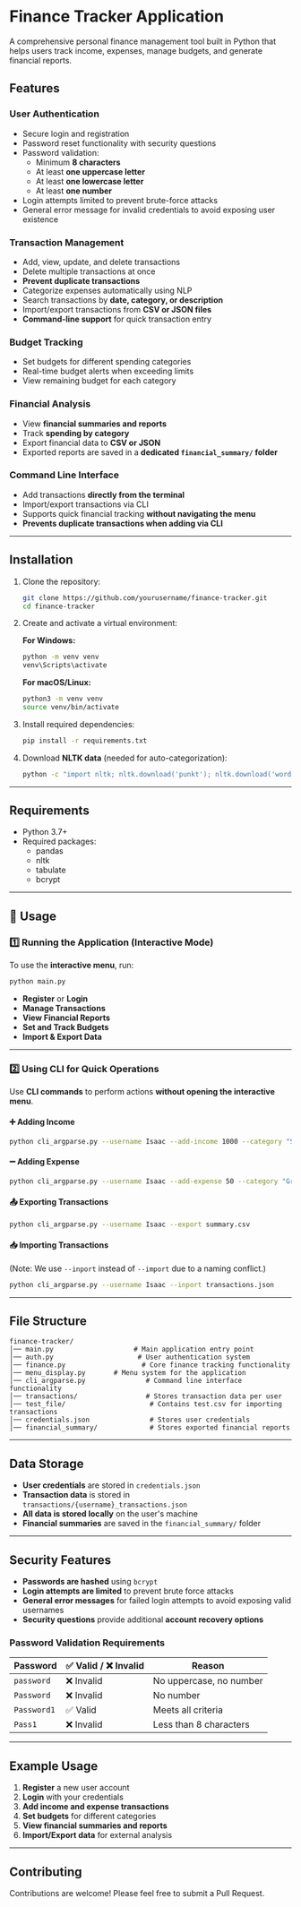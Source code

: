 # Finance Tracker Application

A comprehensive personal finance management tool built in Python that helps users track income, expenses, manage budgets, and generate financial reports.

## Features

### **User Authentication**
- Secure login and registration
- Password reset functionality with security questions
- Password validation:
  - Minimum **8 characters**
  - At least **one uppercase letter**
  - At least **one lowercase letter**
  - At least **one number**
- Login attempts limited to prevent brute-force attacks
- General error message for invalid credentials to avoid exposing user existence


### **Transaction Management**
- Add, view, update, and delete transactions
- Delete multiple transactions at once
- **Prevent duplicate transactions**
- Categorize expenses automatically using NLP
- Search transactions by **date, category, or description**
- Import/export transactions from **CSV or JSON files**
- **Command-line support** for quick transaction entry


### **Budget Tracking**
- Set budgets for different spending categories
- Real-time budget alerts when exceeding limits
- View remaining budget for each category

### **Financial Analysis**
- View **financial summaries and reports**
- Track **spending by category**
- Export financial data to **CSV or JSON**
- Exported reports are saved in a **dedicated `financial_summary/` folder**

### **Command Line Interface**
- Add transactions **directly from the terminal**
- Import/export transactions via CLI
- Supports quick financial tracking **without navigating the menu**
- **Prevents duplicate transactions when adding via CLI**

---

## **Installation**

1. Clone the repository:
   ```sh
   git clone https://github.com/yourusername/finance-tracker.git
   cd finance-tracker
   ```

2. Create and activate a virtual environment:
   
   **For Windows:**
   ```sh
   python -m venv venv
   venv\Scripts\activate
   ```
   
   **For macOS/Linux:**
   ```sh
   python3 -m venv venv
   source venv/bin/activate
   ```

3. Install required dependencies:
   ```sh
   pip install -r requirements.txt
   ```

4. Download **NLTK data** (needed for auto-categorization):
   ```sh
   python -c "import nltk; nltk.download('punkt'); nltk.download('wordnet'); nltk.download('omw-1.4')"
   ```

---

## Requirements

- Python 3.7+
- Required packages:
  - pandas
  - nltk
  - tabulate
  - bcrypt

---

## 🚀 Usage

### **1️⃣ Running the Application (Interactive Mode)**
To use the **interactive menu**, run:
```bash
python main.py
```
- **Register** or **Login**
- **Manage Transactions**
- **View Financial Reports**
- **Set and Track Budgets**
- **Import & Export Data**

---

### **2️⃣ Using CLI for Quick Operations**
Use **CLI commands** to perform actions **without opening the interactive menu**.

#### ➕ **Adding Income**
```bash
python cli_argparse.py --username Isaac --add-income 1000 --category "Salary" --description "Monthly salary"
```

#### ➖ **Adding Expense**
```bash
python cli_argparse.py --username Isaac --add-expense 50 --category "Groceries" --description "Weekly groceries"
```

#### 📤 **Exporting Transactions**
```bash
python cli_argparse.py --username Isaac --export summary.csv
```

#### 📥 **Importing Transactions**  
(Note: We use `--inport` instead of `--import` due to a naming conflict.)
```bash
python cli_argparse.py --username Isaac --inport transactions.json
```

---

## **File Structure**
```
finance-tracker/
│── main.py                    # Main application entry point
│── auth.py                     # User authentication system
│── finance.py                   # Core finance tracking functionality
│── menu_display.py       # Menu system for the application
│── cli_argparse.py               # Command line interface functionality
│── transactions/                 # Stores transaction data per user
│── test_file/                     # Contains test.csv for importing transactions
│── credentials.json               # Stores user credentials
│── financial_summary/             # Stores exported financial reports
```

---

## **Data Storage**
- **User credentials** are stored in `credentials.json`
- **Transaction data** is stored in `transactions/{username}_transactions.json`
- **All data is stored locally** on the user's machine
- **Financial summaries** are saved in the `financial_summary/` folder

---

## **Security Features**
- **Passwords are hashed** using `bcrypt`
- **Login attempts are limited** to prevent brute force attacks
- **General error messages** for failed login attempts to avoid exposing valid usernames
- **Security questions** provide additional **account recovery options**

### **Password Validation Requirements**
| Password         | ✅ Valid / ❌ Invalid | Reason |
|-----------------|---------------------|--------|
| `password`      | ❌ Invalid | No uppercase, no number |
| `Password`      | ❌ Invalid | No number |
| `Password1`     | ✅ Valid | Meets all criteria |
| `Pass1`         | ❌ Invalid | Less than 8 characters |

---

## **Example Usage**

1. **Register** a new user account
2. **Login** with your credentials
3. **Add income and expense transactions**
4. **Set budgets** for different categories
5. **View financial summaries and reports**
6. **Import/Export data** for external analysis

---

## **Contributing**
Contributions are welcome! Please feel free to submit a Pull Request.
